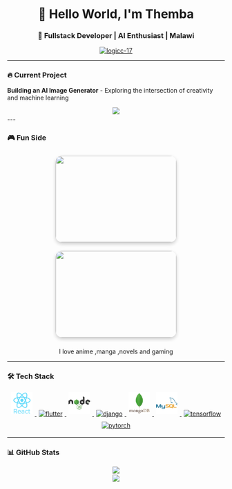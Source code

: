 <h1 align="center">👋 Hello World, I'm Themba</h1>
<h3 align="center">🚀 Fullstack Developer | AI Enthusiast | Malawi</h3>

<div align="center">
  <a href="https://github.com/ryo-ma/github-profile-trophy">
    <img src="https://github-profile-trophy.vercel.app/?username=logicc-17&theme=onedark&row=2&column=4" alt="logicc-17" />
  </a>
</div>

---

### 🔥 Current Project
**Building an AI Image Generator** - Exploring the intersection of creativity and machine learning
<div align="center">
  <img src="https://media3.giphy.com/media/v1.Y2lkPTc5MGI3NjExNWpveTVuNzFnMmMwd2o5ancwMjRld3NoZXJ6YmtpaDkzbnpuZnhzaSZlcD12MV9pbnRlcm5hbF9naWZfYnlfaWQmY3Q9Zw/0lGd2OXXHe4tFhb7Wh/giphy.gif">
</div>
---

### 🎮 Fun Side
<div align="center">
  <img src="https://media0.giphy.com/media/v1.Y2lkPTc5MGI3NjExNXFmYjViNWFyNWZudWJveGNrdmc0ODNsaW1rNTI2azZ3NnZ0dmxxNyZlcD12MV9pbnRlcm5hbF9naWZfYnlfaWQmY3Q9Zw/zhRA0okWxTGiu78uSk/giphy.gif" width="280" height="200" style="border-radius: 15px; box-shadow: 0 4px 8px rgba(0,0,0,0.2); margin: 10px;">
  <img src="https://media3.giphy.com/media/v1.Y2lkPTc5MGI3NjExdHY0ejhmMHl1MXFzaDR5cWtiOHl4Z2p0Yzdma2gya3dyaGJ6eHNwYSZlcD12MV9pbnRlcm5hbF9naWZfYnlfaWQmY3Q9Zw/DqiMTFxiXx0VaVZQbF/giphy.gif" width="280" height="200" style="border-radius: 15px; box-shadow: 0 4px 8px rgba(0,0,0,0.2); margin: 10px;">
  <p>I love anime ,manga ,novels and gaming </p>
</div>

---

### 🛠️ Tech Stack
<div align="center">
  <!-- Frontend -->
  <a href="https://reactjs.org/" target="_blank" rel="noreferrer">
    <img src="https://raw.githubusercontent.com/devicons/devicon/master/icons/react/react-original-wordmark.svg" alt="react" width="50" height="50" style="margin: 5px;"/>
  </a>
  <a href="https://flutter.dev" target="_blank" rel="noreferrer">
    <img src="https://www.vectorlogo.zone/logos/flutterio/flutterio-icon.svg" alt="flutter" width="50" height="50" style="margin: 5px;"/>
  </a>
  
  <!-- Backend -->
  <a href="https://nodejs.org" target="_blank" rel="noreferrer">
    <img src="https://raw.githubusercontent.com/devicons/devicon/master/icons/nodejs/nodejs-original-wordmark.svg" alt="nodejs" width="50" height="50" style="margin: 5px;"/>
  </a>
  <a href="https://www.djangoproject.com/" target="_blank" rel="noreferrer">
    <img src="https://cdn.worldvectorlogo.com/logos/django.svg" alt="django" width="50" height="50" style="margin: 5px;"/>
  </a>
  
  <!-- Databases -->
  <a href="https://www.mongodb.com/" target="_blank" rel="noreferrer">
    <img src="https://raw.githubusercontent.com/devicons/devicon/master/icons/mongodb/mongodb-original-wordmark.svg" alt="mongodb" width="50" height="50" style="margin: 5px;"/>
  </a>
  <a href="https://www.mysql.com/" target="_blank" rel="noreferrer">
    <img src="https://raw.githubusercontent.com/devicons/devicon/master/icons/mysql/mysql-original-wordmark.svg" alt="mysql" width="50" height="50" style="margin: 5px;"/>
  </a>
  
  <!-- AI/ML -->
  <a href="https://www.tensorflow.org" target="_blank" rel="noreferrer">
    <img src="https://www.vectorlogo.zone/logos/tensorflow/tensorflow-icon.svg" alt="tensorflow" width="50" height="50" style="margin: 5px;"/>
  </a>
  <a href="https://pytorch.org/" target="_blank" rel="noreferrer">
    <img src="https://www.vectorlogo.zone/logos/pytorch/pytorch-icon.svg" alt="pytorch" width="50" height="50" style="margin: 5px;"/>
  </a>
</div>

---

### 📊 GitHub Stats
<div align="center">
  <img width="45%" src="https://github-readme-stats.vercel.app/api?username=logicc-17&show_icons=true&theme=radical&hide_border=true" />
  
</div>

<div align="center">
  <img width="45%" src="https://github-readme-stats.vercel.app/api/top-langs/?username=logicc-17&layout=compact&theme=radical&hide_border=true&langs_count=8" />
</div>
